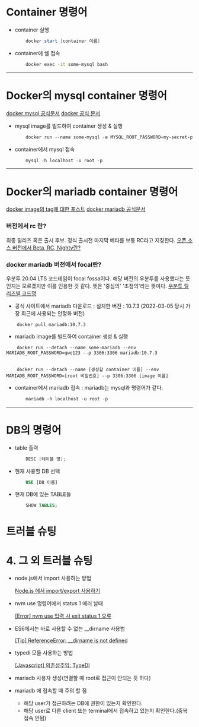 # Container 명령어
- container 실행
    ```powershell
        docker start [container 이름]
    ```
- container에 쉘 접속
    ```bash
        docker exec -it some-mysql bash
    ```
---
# Docker의 mysql container 명령어

[docker mysql 공식문서](https://hub.docker.com/_/mysql)
[docker 공식 문서](https://docs.docker.com/)

- mysql image를 빌드하여 container 생성 & 실행
    ```powershell
        docker run --name some-mysql -e MYSQL_ROOT_PASSWORD=my-secret-pw -d -p 3306:3306 mysql
    ```
- container에서 mysql 접속
    ```powershell
        mysql -h localhost -u root -p
    ```

---
# Docker의 mariadb container 명령어

[docker image의 tag에 대한 포스트](https://m.blog.naver.com/PostView.naver?isHttpsRedirect=true&blogId=alice_k106&logNo=220462660147)
[docker mariadb 공식문서](https://hub.docker.com/_/mariadb)

### 버전에서 rc 란?
최종 릴리즈 혹은 출시 후보. 
정식 출시전 마지막 베타를 보통 RC라고 지칭한다.
[오픈 소스 버전에서 Beta, RC, Nighty란?](https://web-front-end.tistory.com/24)

### docker mariadb 버전에서 focal란?
우분투 20.04 LTS 코드테임이 focal fossa이다. 해당 버전의 우분투를 사용했다는 뜻인지는 모르겠지만 이를 인용한 것 같다.
뜻은 '중심의' '초점의'라는 뜻이다.
[우분투 릴리즈별 코드명](https://wiki.ubuntu-kr.org/index.php/%EC%9A%B0%EB%B6%84%ED%88%AC_%EB%A6%B4%EB%A6%AC%EC%A6%88%EB%B3%84_%EC%BD%94%EB%93%9C%EB%AA%85)

- 공식 사이트에서 mariadb 다운로드
 : 설치한 버전 : 10.7.3 (2022-03-05 당시 가장 최근에 사용되는 안정화 버전)
```
    docker pull mariadb:10.7.3
```

- mariadb image를 빌드하여 container 생성 & 실행
```
    docker run --detach --name some-mariadb --env MARIADB_ROOT_PASSWORD=qwe123 --p 3306:3306 mariadb:10.7.3


    docker run --detach --name [생성할 container 이름] --env MARIADB_ROOT_PASSWORD=[root 비밀번호] --p 3306:3306 [image 이름]
```

- container에서 mariadb 접속
: mariadb는 mysql과 명령어가 같다.
    ```powershell
        mariadb -h localhost -u root -p
    ```

---
# DB의 명령어
- table 출력
    ```powershell
        DESC [테이블 명];
    ```
- 현재 사용할 DB 선택 
    ```sql
        USE [DB 이름]
    ```
- 현재 DB에 있는 TABLE들
    ```sql
        SHOW TABLES;
    ```


# 트러블 슈팅
# 4. 그 외 트러블 슈팅

- node.js에서 import 사용하는 방법
    
    [Node.js 에서 import/export 사용하기](https://velog.io/@ohzzi/Node.js-%EC%97%90%EC%84%9C-importexport-%EC%82%AC%EC%9A%A9%ED%95%98%EA%B8%B0)
    
- nvm use 명령어에서 status 1 에러 날때
    
    [[Error] nvm use 입력 시 exit status 1 오류](https://velog.io/@jiyeah3108/Error-nvm-use-exit-status-1)
    
- ES6에서는 바로 사용할 수 없는 __dirname 사용법
    
    [[Tip] ReferenceError: __dirname is not defined](https://codenbike.tistory.com/221)
    
- typedi 모듈 사용하는 방법
    
    [[Javascript] 의존성주입: TypeDI](https://m.blog.naver.com/sssang97/222037090129)
    
- mariadb 사용자 생성(연결할 때 root로 접근이 안되는 듯 하다)
    
    [](https://www.codingfactory.net/11336)
    
- mariadb 에 접속할 때 주의 할 점
    - 해당 user가 접근하려는 DB에 권한이 있는지 확인한다.
    - 해당 user로 다른 client 또는 terminal에서 접속하고 있는지 확인한다.(중복 접속 안됨)